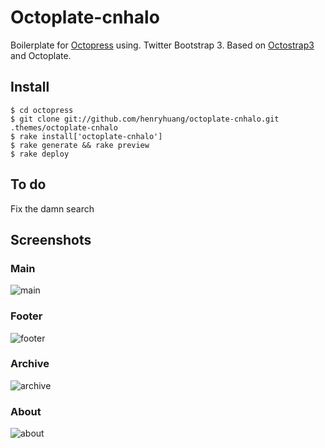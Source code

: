 # Octoplate-cnhalo

Boilerplate for [Octopress](http://octopress.org) using. Twitter Bootstrap 3. Based on [Octostrap3](https://github.com/kAworu/octostrap3) and Octoplate.

## Install

    $ cd octopress
    $ git clone git://github.com/henryhuang/octoplate-cnhalo.git .themes/octoplate-cnhalo
    $ rake install['octoplate-cnhalo']
    $ rake generate && rake preview
    $ rake deploy
    
## To do

Fix the damn search

## Screenshots

### Main

![main](https://raw.github.com/mjhea0/octoplate/master/main.png)

### Footer

![footer](https://raw.github.com/mjhea0/octoplate/master/footer.png)

### Archive

![archive](https://raw.github.com/mjhea0/octoplate/master/archive.png)

### About

![about](https://raw.github.com/mjhea0/octoplate/master/about.png)

